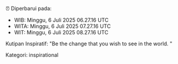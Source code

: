 ⏰ Diperbarui pada:
- WIB: Minggu, 6 Juli 2025 06.27.16 UTC
- WITA: Minggu, 6 Juli 2025 07.27.16 UTC
- WIT: Minggu, 6 Juli 2025 08.27.16 UTC

Kutipan Inspiratif:
"Be the change that you wish to see in the world. "


Kategori: inspirational

